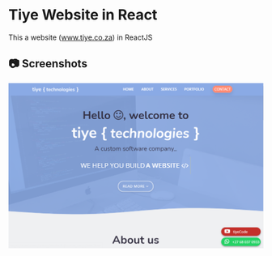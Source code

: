 # Tiye Website in React

This a website (www.tiye.co.za) in ReactJS

## 📷 Screenshots

![screenshot 1](https://github.com/ThibaMahlezana/Tiye-Website-in-React/blob/master/src/assets/screenshot1.PNG)
